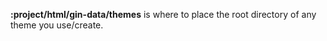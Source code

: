 **:project/html/gin-data/themes** is where to place the root directory of any theme you use/create.
